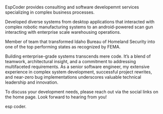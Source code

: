 EspCoder provides consulting and software developemnt services specializing in complex business processes.


Developed diverse systems from desktop applications that interacted with complex robotic manufacturing systems to an android-powered scan gun interacting with enterprise scale warehousing operations.

Member of team that transformed Idaho Bureau of Homeland Security into one of the top performing states as recognized by FEMA.

Building enterprise-grade systems transcends mere code. It’s a blend of teamwork, architectural insight, and a commitment to addressing multifaceted requirements. As a senior software engineer, my extensive experience in complex system development, successful project rewrites, and near-zero bug implementations underscores valuable technical leadership and innovation.

To discuss your development needs, please reach out via the social links on the home page. Look forward to hearing from you!

esp coder.